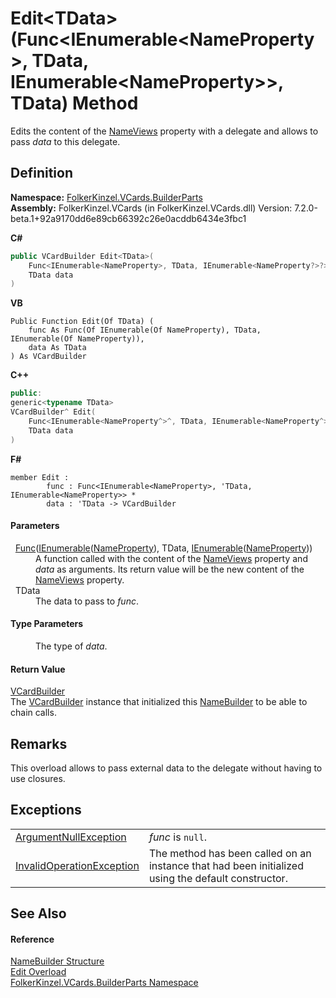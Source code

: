 # Edit&lt;TData&gt;(Func&lt;IEnumerable&lt;NameProperty&gt;, TData, IEnumerable&lt;NameProperty&gt;&gt;, TData) Method


Edits the content of the <a href="d8d2eed8-2896-799e-2efc-3c405ec62b70.md">NameViews</a> property with a delegate and allows to pass *data* to this delegate.



## Definition
**Namespace:** <a href="30716183-7f69-ceb8-b5fe-4d9f23e7fd2b.md">FolkerKinzel.VCards.BuilderParts</a>  
**Assembly:** FolkerKinzel.VCards (in FolkerKinzel.VCards.dll) Version: 7.2.0-beta.1+92a9170dd6e89cb66392c26e0acddb6434e3fbc1

**C#**
``` C#
public VCardBuilder Edit<TData>(
	Func<IEnumerable<NameProperty>, TData, IEnumerable<NameProperty?>?> func,
	TData data
)

```
**VB**
``` VB
Public Function Edit(Of TData) ( 
	func As Func(Of IEnumerable(Of NameProperty), TData, IEnumerable(Of NameProperty)),
	data As TData
) As VCardBuilder
```
**C++**
``` C++
public:
generic<typename TData>
VCardBuilder^ Edit(
	Func<IEnumerable<NameProperty^>^, TData, IEnumerable<NameProperty^>^>^ func, 
	TData data
)
```
**F#**
``` F#
member Edit : 
        func : Func<IEnumerable<NameProperty>, 'TData, IEnumerable<NameProperty>> * 
        data : 'TData -> VCardBuilder 
```



#### Parameters
<dl><dt>  <a href="https://learn.microsoft.com/dotnet/api/system.func-3" target="_blank" rel="noopener noreferrer">Func</a>(<a href="https://learn.microsoft.com/dotnet/api/system.collections.generic.ienumerable-1" target="_blank" rel="noopener noreferrer">IEnumerable</a>(<a href="05694799-3c12-68af-73de-f9a8cb4807af.md">NameProperty</a>), TData, <a href="https://learn.microsoft.com/dotnet/api/system.collections.generic.ienumerable-1" target="_blank" rel="noopener noreferrer">IEnumerable</a>(<a href="05694799-3c12-68af-73de-f9a8cb4807af.md">NameProperty</a>))</dt><dd>A function called with the content of the <a href="d8d2eed8-2896-799e-2efc-3c405ec62b70.md">NameViews</a> property and <em>data</em> as arguments. Its return value will be the new content of the <a href="d8d2eed8-2896-799e-2efc-3c405ec62b70.md">NameViews</a> property.</dd><dt>  TData</dt><dd>The data to pass to <em>func</em>.</dd></dl>

#### Type Parameters
<dl><dt /><dd>The type of <em>data</em>.</dd></dl>

#### Return Value
<a href="4254b25b-c39b-3224-d22e-0072642cabb3.md">VCardBuilder</a>  
The <a href="4254b25b-c39b-3224-d22e-0072642cabb3.md">VCardBuilder</a> instance that initialized this <a href="8aff507c-c7cd-5e33-59aa-8d4b140efaf7.md">NameBuilder</a> to be able to chain calls.

## Remarks
This overload allows to pass external data to the delegate without having to use closures.

## Exceptions
<table>
<tr>
<td><a href="https://learn.microsoft.com/dotnet/api/system.argumentnullexception" target="_blank" rel="noopener noreferrer">ArgumentNullException</a></td>
<td><em>func</em> is <code>null</code>.</td></tr>
<tr>
<td><a href="https://learn.microsoft.com/dotnet/api/system.invalidoperationexception" target="_blank" rel="noopener noreferrer">InvalidOperationException</a></td>
<td>The method has been called on an instance that had been initialized using the default constructor.</td></tr>
</table>

## See Also


#### Reference
<a href="8aff507c-c7cd-5e33-59aa-8d4b140efaf7.md">NameBuilder Structure</a>  
<a href="4692beae-031f-960c-e829-538d5082a996.md">Edit Overload</a>  
<a href="30716183-7f69-ceb8-b5fe-4d9f23e7fd2b.md">FolkerKinzel.VCards.BuilderParts Namespace</a>  
